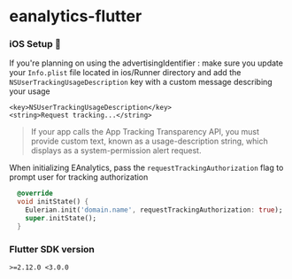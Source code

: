 # eanalytics-flutter

### iOS Setup 📱

If you're planning on using the advertisingIdentifier : make sure you update your `Info.plist` file located in ios/Runner directory and add the `NSUserTrackingUsageDescription` key with a custom message describing your usage

```
<key>NSUserTrackingUsageDescription</key>
<string>Request tracking...</string>
```

> If your app calls the App Tracking Transparency API, you must provide custom text, known as a usage-description string, which displays as a system-permission alert request.

When initializing EAnalytics, pass the `requestTrackingAuthorization` flag to prompt user for tracking authorization

```dart
  @override
  void initState() {
    Eulerian.init('domain.name', requestTrackingAuthorization: true);
    super.initState();
  }
```

### Flutter SDK version

`>=2.12.0 <3.0.0`
